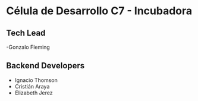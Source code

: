 # Célula de Desarrollo C7 - Incubadora

## Tech Lead

-Gonzalo Fleming

## Backend Developers

- Ignacio Thomson
- Cristián Araya
- Elizabeth Jerez
